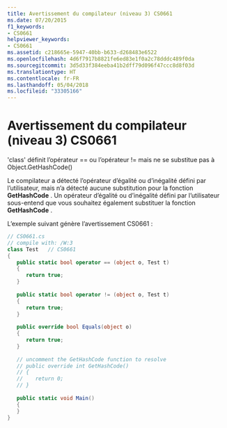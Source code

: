 ```yaml
---
title: Avertissement du compilateur (niveau 3) CS0661
ms.date: 07/20/2015
f1_keywords:
- CS0661
helpviewer_keywords:
- CS0661
ms.assetid: c218665e-5947-40bb-b633-d268483e6522
ms.openlocfilehash: 4d6f7917b8821fe6ed83e1f0a2c78dddc489f0da
ms.sourcegitcommit: 3d5d33f384eeba41b2dff79d096f47ccc8d8f03d
ms.translationtype: HT
ms.contentlocale: fr-FR
ms.lasthandoff: 05/04/2018
ms.locfileid: "33305166"
---
```

# <a name="compiler-warning-level-3-cs0661"></a>Avertissement du compilateur (niveau 3) CS0661
'class' définit l’opérateur == ou l’opérateur != mais ne se substitue pas à Object.GetHashCode()  
  
 Le compilateur a détecté l’opérateur d’égalité ou d’inégalité défini par l’utilisateur, mais n’a détecté aucune substitution pour la fonction **GetHashCode** . Un opérateur d’égalité ou d’inégalité défini par l’utilisateur sous-entend que vous souhaitez également substituer la fonction **GetHashCode** .  
  
 L’exemple suivant génère l’avertissement CS0661 :  
  
```csharp  
// CS0661.cs  
// compile with: /W:3  
class Test   // CS0661  
{  
   public static bool operator == (object o, Test t)  
   {  
      return true;  
   }  
  
   public static bool operator != (object o, Test t)  
   {  
      return true;  
   }  
  
   public override bool Equals(object o)  
   {  
      return true;  
   }  
  
   // uncomment the GetHashCode function to resolve  
   // public override int GetHashCode()  
   // {  
   //    return 0;  
   // }  
  
   public static void Main()  
   {  
   }  
}  
```
